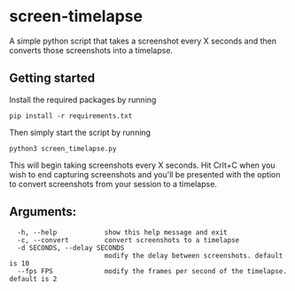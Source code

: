 # screen-timelapse
A simple python script that takes a screenshot every X seconds and then converts those screenshots into a timelapse.

## Getting started 
Install the required packages by running 

`pip install -r requirements.txt`

Then simply start the script by running

`python3 screen_timelapse.py`

This will begin taking screenshots every X seconds. Hit Crlt+C when you wish to end capturing screenshots and you'll
be presented with the option to convert screenshots from your session to a timelapse. 

## Arguments: 
```
  -h, --help            show this help message and exit
  -c, --convert         convert screenshots to a timelapse
  -d SECONDS, --delay SECONDS
                        modify the delay between screenshots. default is 10
  --fps FPS             modify the frames per second of the timelapse. default is 2
```
